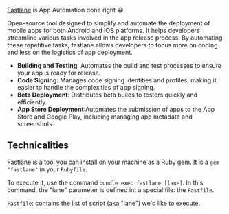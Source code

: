 [Fastlane](https://fastlane.tools/) is App Automation done right 😀

Open-source tool designed to simplify and automate the deployment of mobile apps for both Android and iOS platforms. It helps developers streamline various tasks involved in the app release process. By automating these repetitive tasks, fastlane allows developers to focus more on coding and less on the logistics of app deployment.

- **Building and Testing**: Automates the build and test processes to ensure your app is ready for release.
- **Code Signing**: Manages code signing identities and profiles, making it easier to handle the complexities of app signing.
- **Beta Deployment**: Distributes beta builds to testers quickly and efficiently.
- **App Store Deployment**:Automates the submission of apps to the App Store and Google Play, including managing app metadata and screenshots.

## Technicalities

Fastlane is a tool you can install on your machine as a Ruby gem. It is a `gem "fastlane"` in your `Rubyfile`.

To execute it, use the command `bundle exec fastlane [lane]`. In this command, the "lane" parameter is defined int a special file: the `Fastfile`.

`Fastfile`: contains the list of script (aka "lane") we'd like to execute.

